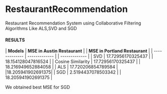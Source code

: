 # RestaurantRecommendation
Restaurant Recommendation System using Collaborative Filtering Algorithms Like ALS,SVD and SGD

#### RESULTS
|  **Models**		    |	**MSE in Austin Restaurant**	| |	**MSE in Portland Restaurant**	| 
| ------------- 	    | ------------- 	|                | ------------- 	|
| SVD			            | 17.72956170325437 |              | 18.154128047816524 | 
| Cosine Similarity		| 17.72956170325437 |             | 18.216949652884058 | 
| ALS	                | 17.720206854789584 |            |18.205941902691375|
| SGD		              | 2.5194437078503342 |             | 18.205941902691375 |

We obtained best MSE for SGD
